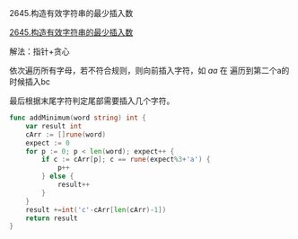 2645.构造有效字符串的最少插入数

[2645.构造有效字符串的最少插入数](https://leetcode.cn/problems/minimum-additions-to-make-valid-string/)



解法：指针+贪心



依次遍历所有字母，若不符合规则，则向前插入字符，如 $aa$ 在 遍历到第二个a的时候插入bc

最后根据末尾字符判定尾部需要插入几个字符。



```go
func addMinimum(word string) int {
	var result int
	cArr := []rune(word)
	expect := 0
	for p := 0; p < len(word); expect++ {
		if c := cArr[p]; c == rune(expect%3+'a') {
			p++
		} else {
			result++
		}
	}
	result +=int('c'-cArr[len(cArr)-1])
	return result
}
```
